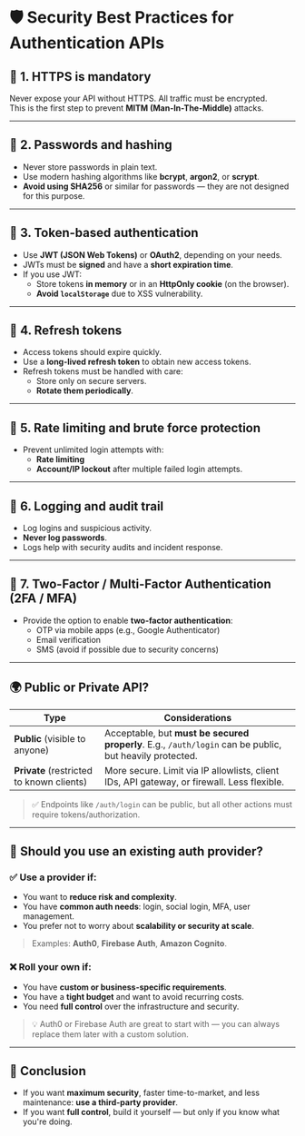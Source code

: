 # 🛡️ Security Best Practices for Authentication APIs

## 🔐 1. HTTPS is mandatory
Never expose your API without HTTPS. All traffic must be encrypted.  
This is the first step to prevent **MITM (Man-In-The-Middle)** attacks.

---

## 🔑 2. Passwords and hashing
- Never store passwords in plain text.
- Use modern hashing algorithms like **bcrypt**, **argon2**, or **scrypt**.
- **Avoid using SHA256** or similar for passwords — they are not designed for this purpose.

---

## 👤 3. Token-based authentication
- Use **JWT (JSON Web Tokens)** or **OAuth2**, depending on your needs.
- JWTs must be **signed** and have a **short expiration time**.
- If you use JWT:
  - Store tokens **in memory** or in an **HttpOnly cookie** (on the browser).
  - **Avoid `localStorage`** due to XSS vulnerability.

---

## 🔄 4. Refresh tokens
- Access tokens should expire quickly.
- Use a **long-lived refresh token** to obtain new access tokens.
- Refresh tokens must be handled with care:
  - Store only on secure servers.
  - **Rotate them periodically**.

---

## 🧱 5. Rate limiting and brute force protection
- Prevent unlimited login attempts with:
  - **Rate limiting**
  - **Account/IP lockout** after multiple failed login attempts.

---

## 🧾 6. Logging and audit trail
- Log logins and suspicious activity.
- **Never log passwords**.
- Logs help with security audits and incident response.

---

## 🪪 7. Two-Factor / Multi-Factor Authentication (2FA / MFA)
- Provide the option to enable **two-factor authentication**:
  - OTP via mobile apps (e.g., Google Authenticator)
  - Email verification
  - SMS (avoid if possible due to security concerns)

---

## 🌍 Public or Private API?

| Type                     | Considerations |
|--------------------------|----------------|
| **Public** (visible to anyone) | Acceptable, but **must be secured properly**. E.g., `/auth/login` can be public, but heavily protected. |
| **Private** (restricted to known clients) | More secure. Limit via IP allowlists, client IDs, API gateway, or firewall. Less flexible. |

> ✅ Endpoints like `/auth/login` can be public, but all other actions must require tokens/authorization.

---

## 🧩 Should you use an existing auth provider?

### ✅ Use a provider if:
- You want to **reduce risk and complexity**.
- You have **common auth needs**: login, social login, MFA, user management.
- You prefer not to worry about **scalability or security at scale**.

> Examples: **Auth0**, **Firebase Auth**, **Amazon Cognito**.

### ❌ Roll your own if:
- You have **custom or business-specific requirements**.
- You have a **tight budget** and want to avoid recurring costs.
- You need **full control** over the infrastructure and security.

> 💡 Auth0 or Firebase Auth are great to start with — you can always replace them later with a custom solution.

---

## 🎯 Conclusion
- If you want **maximum security**, faster time-to-market, and less maintenance: **use a third-party provider**.
- If you want **full control**, build it yourself — but only if you know what you're doing.
